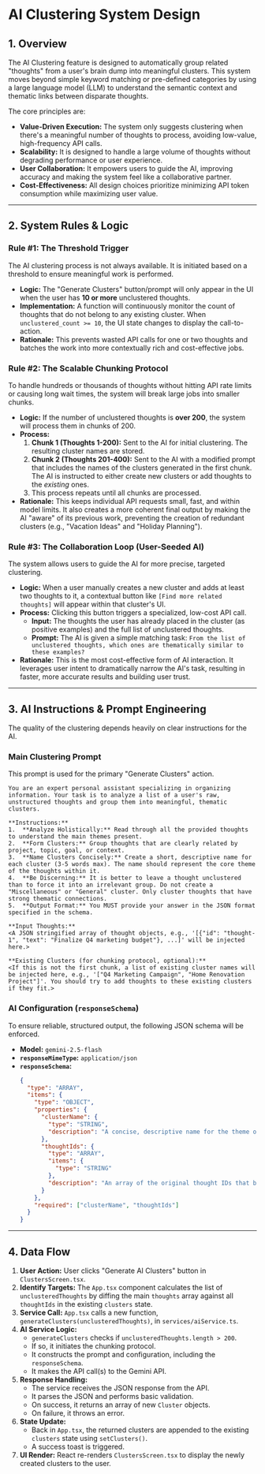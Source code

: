 # AI Clustering System Design

## 1. Overview

The AI Clustering feature is designed to automatically group related "thoughts" from a user's brain dump into meaningful clusters. This system moves beyond simple keyword matching or pre-defined categories by using a large language model (LLM) to understand the semantic context and thematic links between disparate thoughts.

The core principles are:
- **Value-Driven Execution:** The system only suggests clustering when there's a meaningful number of thoughts to process, avoiding low-value, high-frequency API calls.
- **Scalability:** It is designed to handle a large volume of thoughts without degrading performance or user experience.
- **User Collaboration:** It empowers users to guide the AI, improving accuracy and making the system feel like a collaborative partner.
- **Cost-Effectiveness:** All design choices prioritize minimizing API token consumption while maximizing user value.

---

## 2. System Rules & Logic

### Rule #1: The Threshold Trigger

The AI clustering process is not always available. It is initiated based on a threshold to ensure meaningful work is performed.

- **Logic:** The "Generate Clusters" button/prompt will only appear in the UI when the user has **10 or more** unclustered thoughts.
- **Implementation:** A function will continuously monitor the count of thoughts that do not belong to any existing cluster. When `unclustered_count >= 10`, the UI state changes to display the call-to-action.
- **Rationale:** This prevents wasted API calls for one or two thoughts and batches the work into more contextually rich and cost-effective jobs.

### Rule #2: The Scalable Chunking Protocol

To handle hundreds or thousands of thoughts without hitting API rate limits or causing long wait times, the system will break large jobs into smaller chunks.

- **Logic:** If the number of unclustered thoughts is **over 200**, the system will process them in chunks of 200.
- **Process:**
    1.  **Chunk 1 (Thoughts 1-200):** Sent to the AI for initial clustering. The resulting cluster names are stored.
    2.  **Chunk 2 (Thoughts 201-400):** Sent to the AI with a modified prompt that includes the names of the clusters generated in the first chunk. The AI is instructed to either create new clusters or add thoughts to the *existing* ones.
    3.  This process repeats until all chunks are processed.
- **Rationale:** This keeps individual API requests small, fast, and within model limits. It also creates a more coherent final output by making the AI "aware" of its previous work, preventing the creation of redundant clusters (e.g., "Vacation Ideas" and "Holiday Planning").

### Rule #3: The Collaboration Loop (User-Seeded AI)

The system allows users to guide the AI for more precise, targeted clustering.

- **Logic:** When a user manually creates a new cluster and adds at least two thoughts to it, a contextual button like `[Find more related thoughts]` will appear within that cluster's UI.
- **Process:** Clicking this button triggers a specialized, low-cost API call.
    -   **Input:** The thoughts the user has already placed in the cluster (as positive examples) and the full list of unclustered thoughts.
    -   **Prompt:** The AI is given a simple matching task: `From the list of unclustered thoughts, which ones are thematically similar to these examples?`
- **Rationale:** This is the most cost-effective form of AI interaction. It leverages user intent to dramatically narrow the AI's task, resulting in faster, more accurate results and building user trust.

---

## 3. AI Instructions & Prompt Engineering

The quality of the clustering depends heavily on clear instructions for the AI.

### Main Clustering Prompt

This prompt is used for the primary "Generate Clusters" action.

```
You are an expert personal assistant specializing in organizing information. Your task is to analyze a list of a user's raw, unstructured thoughts and group them into meaningful, thematic clusters.

**Instructions:**
1.  **Analyze Holistically:** Read through all the provided thoughts to understand the main themes present.
2.  **Form Clusters:** Group thoughts that are clearly related by project, topic, goal, or context.
3.  **Name Clusters Concisely:** Create a short, descriptive name for each cluster (3-5 words max). The name should represent the core theme of the thoughts within it.
4.  **Be Discerning:** It is better to leave a thought unclustered than to force it into an irrelevant group. Do not create a "Miscellaneous" or "General" cluster. Only cluster thoughts that have strong thematic connections.
5.  **Output Format:** You MUST provide your answer in the JSON format specified in the schema.

**Input Thoughts:**
<A JSON stringified array of thought objects, e.g., '[{"id": "thought-1", "text": "Finalize Q4 marketing budget"}, ...]' will be injected here.>

**Existing Clusters (for chunking protocol, optional):**
<If this is not the first chunk, a list of existing cluster names will be injected here, e.g., '["Q4 Marketing Campaign", "Home Renovation Project"]'. You should try to add thoughts to these existing clusters if they fit.>
```

### AI Configuration (`responseSchema`)

To ensure reliable, structured output, the following JSON schema will be enforced.

- **Model:** `gemini-2.5-flash`
- **`responseMimeType`:** `application/json`
- **`responseSchema`:**
  ```json
  {
    "type": "ARRAY",
    "items": {
      "type": "OBJECT",
      "properties": {
        "clusterName": {
          "type": "STRING",
          "description": "A concise, descriptive name for the theme of the cluster."
        },
        "thoughtIds": {
          "type": "ARRAY",
          "items": {
            "type": "STRING"
          },
          "description": "An array of the original thought IDs that belong in this cluster."
        }
      },
      "required": ["clusterName", "thoughtIds"]
    }
  }
  ```

---

## 4. Data Flow

1.  **User Action:** User clicks "Generate AI Clusters" button in `ClustersScreen.tsx`.
2.  **Identify Targets:** The `App.tsx` component calculates the list of `unclusteredThoughts` by diffing the main `thoughts` array against all `thoughtIds` in the existing `clusters` state.
3.  **Service Call:** `App.tsx` calls a new function, `generateClusters(unclusteredThoughts)`, in `services/aiService.ts`.
4.  **AI Service Logic:**
    -   `generateClusters` checks if `unclusteredThoughts.length > 200`.
    -   If so, it initiates the chunking protocol.
    -   It constructs the prompt and configuration, including the `responseSchema`.
    -   It makes the API call(s) to the Gemini API.
5.  **Response Handling:**
    -   The service receives the JSON response from the API.
    -   It parses the JSON and performs basic validation.
    -   On success, it returns an array of new `Cluster` objects.
    -   On failure, it throws an error.
6.  **State Update:**
    -   Back in `App.tsx`, the returned clusters are appended to the existing `clusters` state using `setClusters()`.
    -   A success toast is triggered.
7.  **UI Render:** React re-renders `ClustersScreen.tsx` to display the newly created clusters to the user.
```